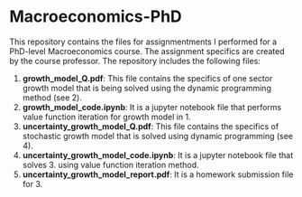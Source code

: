 # Macroeconomics-PhD
This repository contains the files for assignmentments I performed for a PhD-level Macroeconomics course. The assignment specifics are created by the course professor. The repository includes the following files:

1. **growth_model_Q.pdf**: This file contains the specifics of one sector growth model that is being solved using the dynamic programming method (see 2).
2. **growth_model_code.ipynb**: It is a jupyter notebook file that performs value function iteration for growth model in 1.
3. **uncertainty_growth_model_Q.pdf**: This file contains the specifics of stochastic growth model that is solved using dynamic programming (see 4).
4. **uncertainty_growth_model_code.ipynb**: It is a jupyter notebook file that solves 3. using value function iteration method.
5. **uncertainty_growth_model_report.pdf**: It is a homework submission file for 3.
